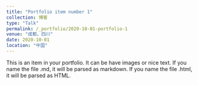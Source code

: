 ```yaml
---
title: "Portfolio item number 1"
collection: 博客
type: "Talk"
permalink: /_portfolio/2020-10-01-portfolio-1
venue: "成都，四川"
date: 2020-10-01
location: "中国"
---
```


This is an item in your portfolio. It can be have images or nice text. If you name the file .md, it will be parsed as markdown. If you name the file .html, it will be parsed as HTML. 
